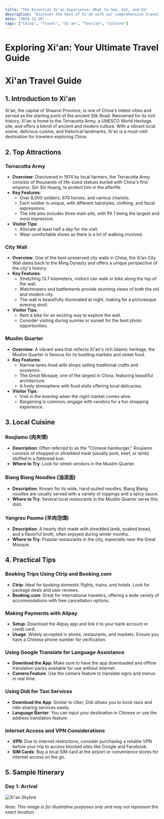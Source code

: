 ```yaml
---
title: "The Essential Xi'an Experience: What to See, Eat, and Do"
description: "Discover the best of Xi'an with our comprehensive travel guide. Explore top attractions, savor local cuisine, and get insider tips for an unforgettable Chinese adventure."
date: "2024-12-20"
tags: ["China", "Travel", "Xi'an", "Tourism", "Culture"]
---
```


# Exploring Xi'an: Your Ultimate Travel Guide

# Xi'an Travel Guide

## 1. Introduction to Xi'an
Xi'an, the capital of Shaanxi Province, is one of China's oldest cities and served as the starting point of the ancient Silk Road. Renowned for its rich history, Xi'an is home to the Terracotta Army, a UNESCO World Heritage site, and offers a blend of ancient and modern culture. With a vibrant local scene, delicious cuisine, and historical landmarks, Xi'an is a must-visit destination for travelers exploring China.

## 2. Top Attractions

### Terracotta Army
- **Overview**: Discovered in 1974 by local farmers, the Terracotta Army consists of thousands of life-sized statues buried with China's first emperor, Qin Shi Huang, to protect him in the afterlife.
- **Key Features**:
  - Over 8,000 soldiers, 670 horses, and various chariots.
  - Each soldier is unique, with different hairstyles, clothing, and facial expressions.
  - The site also includes three main pits, with Pit 1 being the largest and most impressive.
- **Visitor Tips**:
  - Allocate at least half a day for the visit.
  - Wear comfortable shoes as there is a lot of walking involved.

### City Wall
- **Overview**: One of the best-preserved city walls in China, the Xi’an City Wall dates back to the Ming Dynasty and offers a unique perspective of the city's history.
- **Key Features**:
  - Stretching 13.7 kilometers, visitors can walk or bike along the top of the wall.
  - Watchtowers and battlements provide stunning views of both the old and modern city.
  - The wall is beautifully illuminated at night, making for a picturesque evening stroll.
- **Visitor Tips**:
  - Rent a bike for an exciting way to explore the wall.
  - Consider visiting during sunrise or sunset for the best photo opportunities.

### Muslim Quarter
- **Overview**: A vibrant area that reflects Xi'an's rich Islamic heritage, the Muslim Quarter is famous for its bustling markets and street food.
- **Key Features**:
  - Narrow lanes lined with shops selling traditional crafts and souvenirs.
  - The Great Mosque, one of the largest in China, featuring beautiful architecture.
  - A lively atmosphere with food stalls offering local delicacies.
- **Visitor Tips**:
  - Visit in the evening when the night market comes alive.
  - Bargaining is common; engage with vendors for a fun shopping experience.

## 3. Local Cuisine

### Roujiamo (肉夹馍)
- **Description**: Often referred to as the "Chinese hamburger," Roujiamo consists of chopped or shredded meat (usually pork, beef, or lamb) stuffed in a flatbread bun.
- **Where to Try**: Look for street vendors in the Muslim Quarter.

### Biang Biang Noodles (油泼面)
- **Description**: Known for its wide, hand-pulled noodles, Biang Biang noodles are usually served with a variety of toppings and a spicy sauce.
- **Where to Try**: Several local restaurants in the Muslim Quarter serve this dish.

### Yangrou Paomo (羊肉泡馍)
- **Description**: A hearty dish made with shredded lamb, soaked bread, and a flavorful broth, often enjoyed during winter months.
- **Where to Try**: Popular restaurants in the city, especially near the Great Mosque.

## 4. Practical Tips

### Booking Trips Using Ctrip and Booking.com
- **Ctrip**: Ideal for booking domestic flights, trains, and hotels. Look for package deals and user reviews.
- **Booking.com**: Great for international travelers, offering a wide variety of accommodations with free cancellation options.

### Making Payments with Alipay
- **Setup**: Download the Alipay app and link it to your bank account or credit card.
- **Usage**: Widely accepted in stores, restaurants, and markets. Ensure you have a Chinese phone number for verification.

### Using Google Translate for Language Assistance
- **Download the App**: Make sure to have the app downloaded and offline translation packs available for use without internet.
- **Camera Feature**: Use the camera feature to translate signs and menus in real time.

### Using Didi for Taxi Services
- **Download the App**: Similar to Uber, Didi allows you to book taxis and ride-sharing services easily.
- **Language Barrier**: You can input your destination in Chinese or use the address translation feature.

### Internet Access and VPN Considerations
- **VPN**: Due to internet restrictions, consider purchasing a reliable VPN before your trip to access blocked sites like Google and Facebook.
- **SIM Cards**: Buy a local SIM card at the airport or convenience stores for internet access on the go.

## 5. Sample Itinerary

### Day 1: Arrival

<img src="https://source.unsplash.com/1600x900/?Xi'an,cityscape" alt="Xi'an Skyline" loading="lazy">

*Note: This image is for illustrative purposes only and may not represent the exact location.*

